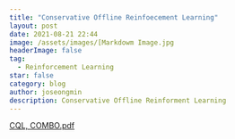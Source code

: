 ```yaml
---
title: "Conservative Offline Reinfoecement Learning"
layout: post
date: 2021-08-21 22:44
image: /assets/images/[Markdowm Image.jpg
headerImage: false
tag:
  - Reinforcement Learning
star: false
category: blog
author: joseongmin
description: Conservative Offline Reinforment Learning
---
```


[CQL, COMBO.pdf](https://github.com/seongmin-Jo/seongmin-Jo.github.io/files/7025601/CQL.COMBO.pdf)
